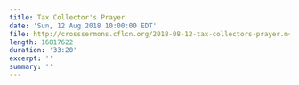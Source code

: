 ```yaml
---
title: Tax Collector's Prayer
date: 'Sun, 12 Aug 2018 10:00:00 EDT'
file: http://crosssermons.cflcn.org/2018-08-12-tax-collectors-prayer.m4a
length: 16017622
duration: '33:20'
excerpt: ''
summary: ''
---
```

